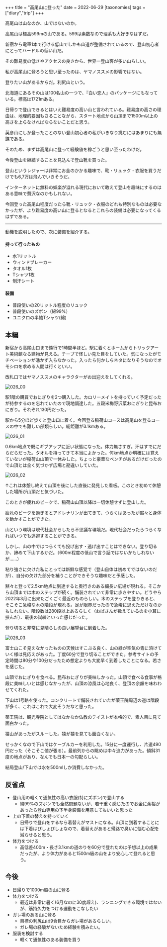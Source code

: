 +++
title = "高尾山に登った"
date = 2022-06-29
[taxonomies]
tags =["diary","trip"]
+++

高尾山は山なのか、山ではないのか。

<!-- more -->

高尾山は標高599mの山である。599は素数なので理系も大好きなはずだ。

新宿から電車1本で行ける低山でしかも山道が整備されているので、登山初心者にとってハードルの低い山だ。

その難易度の低さやアクセスの良さから、世界一登山客が多い山らしい。

私が高尾山に登ろうと思い至ったのは、ヤマノススメの影響ではない。

登りたい山があるからだ。利尻山という。

北海道にあるその山は100名山の一つで、『白い恋人』のパッケージにもなっている。標高は1721mある。

日帰りで登山できるとはいえ難易度の高い山と言われている。難易度の高さの理由は、地理的要因もさることながら、スタート地点から山頂まで1500m以上の高さを上らなければならないことだと思う。

英彦山にしか登ったことのない登山初心者の私がいきなり挑むにはあまりにも無謀である。

そのため、まずは高尾山に登って経験値を稼ごうと思い至ったわけだ。

今後登山を継続することを見込んで登山靴を買った。

登山というレジャーは非常にお金のかかる趣味で、靴・リュック・衣服を買うだけでも6,7万は飛んでいきそうだ。

インターネットに無料の娯楽が溢れる現代において敢えて登山を趣味にするのはある意味で贅沢なのかもしれない。

今回登った高尾山程度だったら靴・リュック・衣服のどれも特別なものは必要なかったが、より難易度の高い山に登るとなるとこれらの装備は必要になってくるはずである。

---

動機を説明したので、次に装備を紹介する。

#### 持って行ったもの
+ 水1リットル
+ ウィンドブレーカー
+ タオル1枚
+ Tシャツ1枚
+ 制汗シート
#### 装備
+ 普段使いの20リットル程度のリュック
+ 普段使いのズボン（綿99%）
+ ユニクロの半袖Tシャツ(綿)

## 本編
新宿から高尾山口まで鈍行で1時間半ほど。駅に着くとホームからトリックアート美術館なる建物が見える。チープで怪しい見た目をしていた。気になったがモチベーションが湧かず入らなかった。入ったら何かしらネタになりそうなのでオモシロを求める人間は行くといい。

改札口ではヤマノススメのキャラクターがお出迎えをしてくれる。

![026_00](https://simulacre-simulacre.netlify.app/images/026_00.jpeg)

駅1階の購買でおにぎりを2つ購入した。カロリーメイトを持っていく予定だったが持参するのを忘れていたので現地調達した。五穀米梅野沢菜おにぎりと昆布おにぎり。それぞれ130円だった。

駅から5分ほど歩くと登山口に着く。今回登る稲荷山コースは高尾山を登るコースの中でも難しい部類らしい。総距離が3.1kmある。

![026_01](https://simulacre-simulacre.netlify.app/images/026_01.jpeg)

0.6km地点で既にギブアップに近い状態になった。体力無さすぎ。汗はすでにだらだらだった。タオルを持ってきて本当によかった。何km地点か明確には覚えていないが稲荷山山頂で一休みした。ちょっと豪華なベンチがあるだけだったので山頂とは全く気づかず広場と勘違いしていた。

![026_02](https://simulacre-simulacre.netlify.app/images/026_02.jpeg)

↑これは休憩し終えて山頂を後にした直後に発見した看板。このとき初めて休憩した場所が山頂だと気づいた。

このときが疲れのピークで、稲荷山山頂以降は一切休憩せずに登山した。

疲れのピークを過ぎるとアドレナリンが出てきて、つらくはあったが黙々と身体を動かすことができた。

山という環境は現代社会からしたら不思議な環境だ。現代社会だったらつらくなればいつでも逃避することができる。

しかし、山の中ではつらくても投げ出す・逃げ出すことはできない。登り切るか、諦めて下山するかだ。（600m程度の低山で言う話ではないかもしれないが……）

粘り強さに欠けた私にとっては新鮮な感覚で（登山自体は初めてではないのだが）、自分の欠けた部分を補うことができそうな趣味だと予感した。

黙々と登って2.5km地点に到達すると奥行きのある細長い広場が現れる。そこから山頂までは木のステップが続く。舗装されていて非常に歩きやすい。どうやら2022年3月に出来たごくごく最近のものらしい。木のステップを登りきると、そこそこ急峻な木の階段が現れる。足が限界だったので急峻に思えただけなのかもしれない。階段数は280段以上あるらしく（おばさんが数えているのを小耳に挟んだ）、最後の試練といった感じだった。

登り切ると非常に見晴らしの良い展望台に到着した。

![026_03](https://simulacre-simulacre.netlify.app/images/026_03.jpeg)

富士山こそ見えなかったものの天候はすこぶる良く、山の緑が空気の青に溶けていく様は見応えがあった。丁度60分で登り切ることができた。参考サイトの予定時間は80分や100分だったため想定よりも大変早く到着したことになる。若さを感じた。

山頂でおにぎりを食べる。昆布おにぎりが美味しかった。山頂で食べる食事が格段に美味しいとは感じなかったが、山頂の涼風は心地良く、登頂の余韻を味わわせてくれた。

下山は1号路を使った。コンクリートで舗装されていたが薬王院周辺の道は階段が多く、これはこれで大変そうだなと思った。

薬王院は、観光寺院としてはなかなか仏教のテイストが本格的で、素人目に見て面白かった。

猿山があったがスルーした。猿が猿を見ても面白くない。

せっかくなので下山ではケーブルカーを利用した。15分に一度運行し、片道490円だった（そこそこ値が張る）。最前列からの眺めは中々迫力があった。傾斜31度の地点があり、なんでも日本一の勾配らしい。

結局登山/下山では水を500mlしか消費しなかった。

## 反省点
+ 登山用の軽くて通気性の高い衣服(特にズボン)で登山する
    + 綿99%のズボンでも全然問題ないが、若干重く感じたのでお金に余裕があったら登山専用の下半身装備を用意してもいいと思った
+ 上の下着の替えを持っていく
    + 日帰りで登山をするなら着替えがマストになる。山頂に到着することには下着はびしょびしょなので、着替えがあると帰路で臭いに悩む心配を減らせると思う。
+ 体力をつける
    + 高低差400m・長さ3.1kmの道のりを60分で登れたのは予想以上の成果だったが、より体力があると1500m級の山をより安心して登れると思う。

## 今後
+ 日帰りで1000m超の山に登る
+ 体力をつける
    + 最近は非常に暑く(6月なのに30度超え)、ランニングできる環境ではないが、筋持久力をつける運動をこなしたい
+ ガレ場のある山に登る
    + 目標の利尻山は9合目からガレ場があるらしい。
    + ガレ場の経験がないため経験を積みたい。
+ 服装を検討する
    + 軽くて通気性のある装備を買う